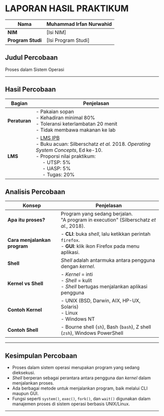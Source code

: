 # LAPORAN HASIL PRAKTIKUM

| **Nama**        | Muhammad Irfan Nurwahid |
|----------------|------------|
| **NIM**        | [Isi NIM] |
| **Program Studi** | [Isi Program Studi] |

## **Judul Percobaan**  
Proses dalam Sistem Operasi  

---

## **Hasil Percobaan**  

| **Bagian**     | **Penjelasan** |
|---------------|---------------|
| **Peraturan** | - Pakaian sopan <br> - Kehadiran minimal 80% <br> - Toleransi keterlambatan 20 menit <br> - Tidak membawa makanan ke lab |
| **LMS** | - [LMS IPB](https://class.ipb.ac.id) <br> - Buku acuan: Silberschatz *et al.* 2018. *Operating System Concepts*, Ed ke-10. <br> - Proporsi nilai praktikum: <br> &nbsp;&nbsp;&nbsp;&nbsp; - UTSP: 5% <br> &nbsp;&nbsp;&nbsp;&nbsp; - UASP: 5% <br> &nbsp;&nbsp;&nbsp;&nbsp; - Tugas: 20% |

## **Analisis Percobaan**  

| **Konsep**     | **Penjelasan** |
|---------------|---------------|
| **Apa itu proses?** | Program yang sedang berjalan. <br> "A program in execution" (Silberschatz *et al.*, 2018). |
| **Cara menjalankan program** | - **CLI**: buka *shell*, lalu ketikkan perintah `firefox`. <br> - **GUI**: klik ikon Firefox pada menu aplikasi. |
| **Shell** | *Shell* adalah antarmuka antara pengguna dengan *kernel*. |
| **Kernel vs Shell** | - *Kernel* = inti <br> - *Shell* = kulit <br> - *Shell* bertugas menjalankan aplikasi pengguna |
| **Contoh Kernel** | - UNIX (BSD, Darwin, AIX, HP-UX, Solaris) <br> - Linux <br> - Windows NT |
| **Contoh Shell** | - Bourne shell (`sh`), Bash (`bash`), Z shell (`zsh`), Windows PowerShell |

---

## **Kesimpulan Percobaan**  
- Proses dalam sistem operasi merupakan program yang sedang dieksekusi.  
- *Shell* berperan sebagai perantara antara pengguna dan *kernel* dalam menjalankan proses.  
- Ada berbagai metode untuk menjalankan program, baik melalui CLI maupun GUI.  
- Fungsi seperti `system()`, `exec()`, `fork()`, dan `wait()` digunakan dalam manajemen proses di sistem operasi berbasis UNIX/Linux.  

---

